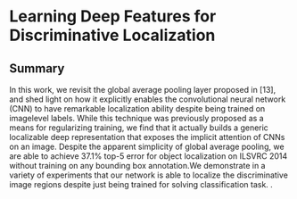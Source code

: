 # Learning Deep Features for Discriminative Localization

## Summary
In this work, we revisit the global average pooling layer
proposed in [13], and shed light on how it explicitly enables
the convolutional neural network (CNN) to have remarkable localization ability despite being trained on imagelevel labels. While this technique was previously proposed
as a means for regularizing training, we find that it actually builds a generic localizable deep representation that
exposes the implicit attention of CNNs on an image. Despite
the apparent simplicity of global average pooling, we are
able to achieve 37.1% top-5 error for object localization on
ILSVRC 2014 without training on any bounding box annotation.We demonstrate in a variety of experiments that our
network is able to localize the discriminative image regions
despite just being trained for solving classification task.
.
